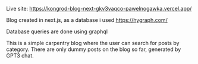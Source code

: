 Live site: https://kongrod-blog-next-gkv3vaqco-pawelnogawka.vercel.app/


Blog created in next.js, as a database i used https://hygraph.com/

Database queries are done using graphql

This is a simple carpentry blog where the user can search for posts by category. There are only dummy posts on the blog so far, generated by GPT3 chat.
